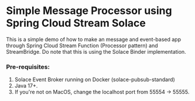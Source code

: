 # Simple Message Processor using Spring Cloud Stream Solace

This is a simple demo of how to make an message and event-based app 
through Spring Cloud Stream Function (Processor pattern) and StreamBridge.
Do note that this is using the Solace Binder implementation.

### Pre-requisites:
1. Solace Event Broker running on Docker (solace-pubsub-standard)
2. Java 17+.
3. If you're not on MacOS, change the localhost port from 55554 -> 55555.
